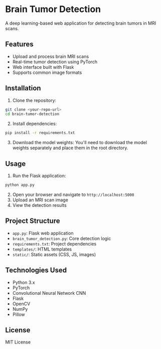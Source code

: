 # Brain Tumor Detection

A deep learning-based web application for detecting brain tumors in MRI scans.

## Features
- Upload and process brain MRI scans
- Real-time tumor detection using PyTorch
- Web interface built with Flask
- Supports common image formats

## Installation

1. Clone the repository:
```bash
git clone <your-repo-url>
cd brain-tumor-detection
```

2. Install dependencies:
```bash
pip install -r requirements.txt
```

3. Download the model weights:
You'll need to download the model weights separately and place them in the root directory.

## Usage

1. Run the Flask application:
```bash
python app.py
```

2. Open your browser and navigate to `http://localhost:5000`
3. Upload an MRI scan image
4. View the detection results

## Project Structure
- `app.py`: Flask web application
- `brain_tumor_detection.py`: Core detection logic
- `requirements.txt`: Project dependencies
- `templates/`: HTML templates
- `static/`: Static assets (CSS, JS, images)

## Technologies Used
- Python 3.x
- PyTorch
- Convolutional Neural Network CNN
- Flask
- OpenCV
- NumPy
- Pillow

## License
MIT License
